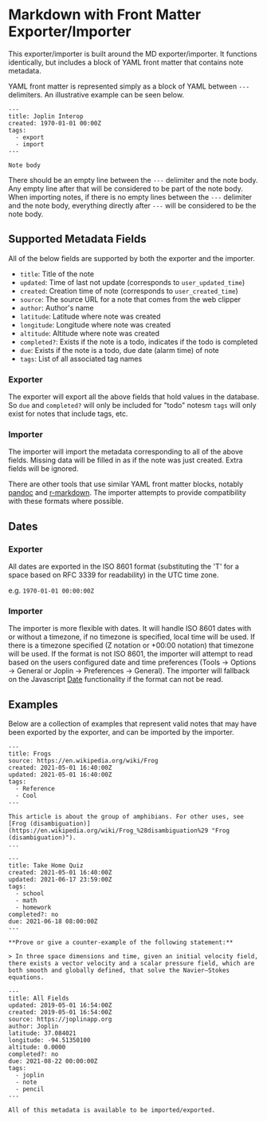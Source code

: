 # Markdown with Front Matter Exporter/Importer

This exporter/importer is built around the MD exporter/importer. It functions identically, but includes a block of YAML front matter that contains note metadata.

YAML front matter is represented simply as a block of YAML between `---` delimiters. An illustrative example can be seen below.

```
---
title: Joplin Interop
created: 1970-01-01 00:00Z
tags:
  - export
  - import
---

Note body
```

There should be an empty line between the `---` delimiter and the note body. Any empty line after that will be considered to be part of the note body. When importing notes, if there is no empty lines between the `---` delimiter and the note body, everything directly after `---` will be considered to be the note body.

## Supported Metadata Fields

All of the below fields are supported by both the exporter and the importer.

- `title`: Title of the note
- `updated`: Time of last not update (corresponds to `user_updated_time`)
- `created`: Creation time of note (corresponds to `user_created_time`)
- `source`: The source URL for a note that comes from the web clipper
- `author`: Author's name
- `latitude`: Latitude where note was created
- `longitude`: Longitude where note was created
- `altitude`: Altitude where note was created
- `completed?`: Exists if the note is a todo, indicates if the todo is completed
- `due`: Exists if the note is a todo, due date (alarm time) of note
- `tags`: List of all associated tag names

### Exporter

The exporter will export all the above fields that hold values in the database. So `due` and `completed?` will only be included for "todo" notesm `tags` will only exist for notes that include tags, etc.

### Importer

The importer will import the metadata corresponding to all of the above fields. Missing data will be filled in as if the note was just created. Extra fields will be ignored.

There are other tools that use similar YAML front matter blocks, notably [pandoc](https://pandoc.org/MANUAL.html#extension-yaml_metadata_block) and [r-markdown](https://github.com/hao203/rmarkdown-YAML). The importer attempts to provide compatibility with these formats where possible.

## Dates
### Exporter

All dates are exported in the ISO 8601 format (substituting the 'T' for a space based on RFC 3339 for readability) in the UTC time zone.

e.g. `1970-01-01 00:00:00Z`

### Importer

The importer is more flexible with dates. It will handle ISO 8601 dates with or without a timezone, if no timezone is specified, local time will be used. If there is a timezone specified (Z notation or +00:00 notation) that timezone will be used. If the format is not ISO 8601, the importer will attempt to read based on the users configured date and time preferences (Tools -> Options -> General or Joplin -> Preferences -> General). The importer will fallback on the Javascript [Date](https://developer.mozilla.org/en-US/docs/Web/JavaScript/Reference/Global_Objects/Date) functionality if the format can not be read.

## Examples

Below are a collection of examples that represent valid notes that may have been exported by the exporter, and can be imported by the importer.

```
---
title: Frogs
source: https://en.wikipedia.org/wiki/Frog
created: 2021-05-01 16:40:00Z
updated: 2021-05-01 16:40:00Z
tags:
  - Reference
  - Cool
---

This article is about the group of amphibians. For other uses, see [Frog (disambiguation)](https://en.wikipedia.org/wiki/Frog_%28disambiguation%29 "Frog (disambiguation)").
...
```

```
---
title: Take Home Quiz
created: 2021-05-01 16:40:00Z
updated: 2021-06-17 23:59:00Z
tags:
  - school
  - math
  - homework
completed?: no
due: 2021-06-18 08:00:00Z
---

**Prove or give a counter-example of the following statement:**

> In three space dimensions and time, given an initial velocity field, there exists a vector velocity and a scalar pressure field, which are both smooth and globally defined, that solve the Navier–Stokes equations.
```

```
---
title: All Fields
updated: 2019-05-01 16:54:00Z
created: 2019-05-01 16:54:00Z
source: https://joplinapp.org
author: Joplin
latitude: 37.084021
longitude: -94.51350100
altitude: 0.0000
completed?: no
due: 2021-08-22 00:00:00Z
tags:
  - joplin
  - note
  - pencil
---

All of this metadata is available to be imported/exported.
```
